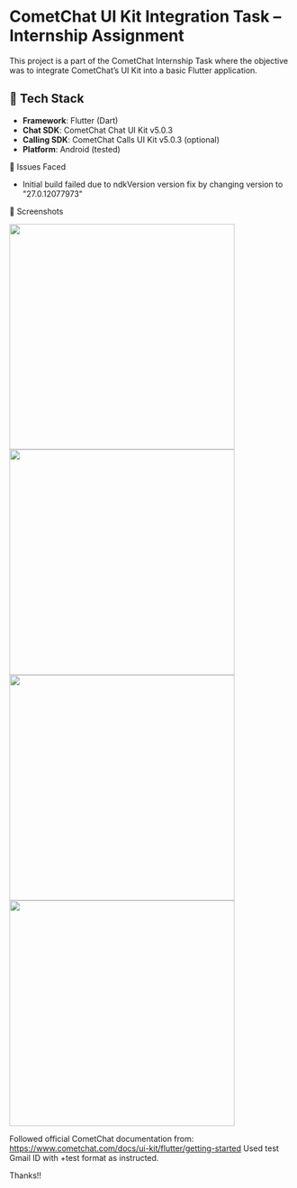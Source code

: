 # CometChat UI Kit Integration Task – Internship Assignment

This project is a part of the CometChat Internship Task where the objective was to integrate CometChat’s UI Kit into a basic Flutter application.

## 🔧 Tech Stack
- **Framework**: Flutter (Dart)
- **Chat SDK**: CometChat Chat UI Kit v5.0.3
- **Calling SDK**: CometChat Calls UI Kit v5.0.3 (optional)
- **Platform**: Android (tested)

🐞 Issues Faced
 - Initial build failed due to ndkVersion version fix by changing version to "27.0.12077973"


📸 Screenshots

<img src="https://github.com/user-attachments/assets/1d2460eb-fea7-4994-a0e6-99413c16afc9" width="400" />
<img src="https://github.com/user-attachments/assets/dadc6ec3-0dfb-4f21-b20d-5c53ddacb66f" width="400" />
<img src="https://github.com/user-attachments/assets/424fe71d-4a92-4f22-8c4e-b3f3f058f97c" width="400" />
<img src="https://github.com/user-attachments/assets/69af05ae-0422-401e-8e1e-9b8fa1c394f1" width="400" />


Followed official CometChat documentation from: https://www.cometchat.com/docs/ui-kit/flutter/getting-started
Used test Gmail ID with +test format as instructed.

Thanks!!
